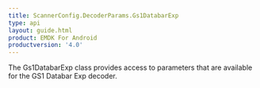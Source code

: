 ```yaml
---
title: ScannerConfig.DecoderParams.Gs1DatabarExp
type: api
layout: guide.html
product: EMDK For Android
productversion: '4.0'
---
```



The Gs1DatabarExp class provides access to parameters that are
 available for the GS1 Databar Exp decoder.









